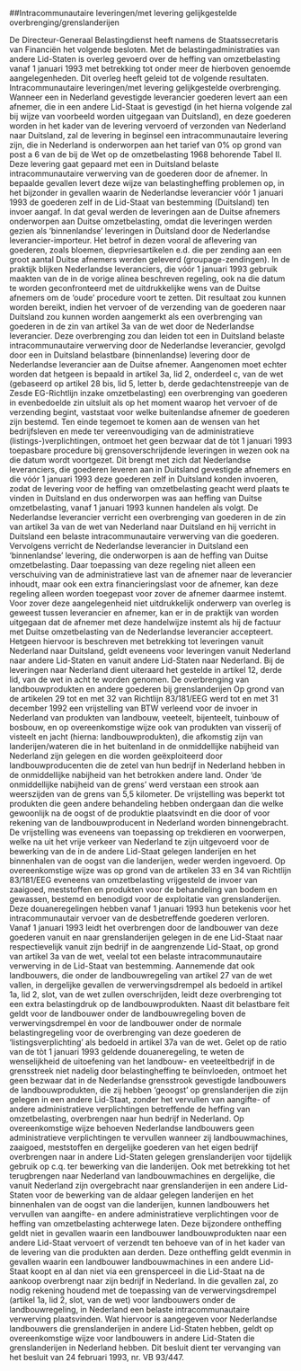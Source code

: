 <meta http-equiv='Content-Type' content='text/html; charset=utf-8' />

##Intracommunautaire leveringen/met levering gelijkgestelde overbrenging/grenslanderijen

De Directeur-Generaal Belastingdienst heeft namens de Staatssecretaris van Financiën het volgende besloten.     Met de belastingadministraties van andere Lid-Staten is overleg gevoerd over de heffing van omzetbelasting vanaf 1 januari 1993 met betrekking tot onder meer de hierboven genoemde aangelegenheden. Dit overleg heeft geleid tot de volgende resultaten. Intracommunautaire leveringen/met levering gelijkgestelde overbrenging. Wanneer een in Nederland gevestigde leverancier goederen levert aan een afnemer, die in een andere Lid-Staat is gevestigd (in het hierna volgende zal bij wijze van voorbeeld worden uitgegaan van Duitsland), en deze goederen worden in het kader van de levering vervoerd of verzonden van Nederland naar Duitsland, zal de levering in beginsel een intracommunautaire levering zijn, die in Nederland is onderworpen aan het tarief van 0% op grond van post a 6 van de bij de Wet op de omzetbelasting 1968 behorende Tabel II. Deze levering gaat gepaard met een in Duitsland belaste intracommunautaire verwerving van de goederen door de afnemer. In bepaalde gevallen levert deze wijze van belastingheffing problemen op, in het bijzonder in gevallen waarin de Nederlandse leverancier vóór 1 januari 1993 de goederen zelf in de Lid-Staat van bestemming (Duitsland) ten invoer aangaf. In dat geval werden de leveringen aan de Duitse afnemers onderworpen aan Duitse omzetbelasting, omdat die leveringen werden gezien als ‘binnenlandse’ leveringen in Duitsland door de Nederlandse leverancier-importeur. Het betrof in dezen vooral de aflevering van goederen, zoals bloemen, diepvriesartikelen e.d. die per zending aan een groot aantal Duitse afnemers werden geleverd (groupage-zendingen). In de praktijk blijken Nederlandse leveranciers, die vóór 1 januari 1993 gebruik maakten van de in de vorige alinea beschreven regeling, ook na die datum te worden geconfronteerd met de uitdrukkelijke wens van de Duitse afnemers om de ‘oude’ procedure voort te zetten. Dit resultaat zou kunnen worden bereikt, indien het vervoer of de verzending van de goederen naar Duitsland zou kunnen worden aangemerkt als een overbrenging van goederen in de zin van artikel 3a van de wet door de Nederlandse leverancier. Deze overbrenging zou dan leiden tot een in Duitsland belaste intracommunautaire verwerving door de Nederlandse leverancier, gevolgd door een in Duitsland belastbare (binnenlandse) levering door de Nederlandse leverancier aan de Duitse afnemer. Aangenomen moet echter worden dat hetgeen is bepaald in artikel 3a, lid 2, onderdeel c, van de wet (gebaseerd op artikel 28 bis, lid 5, letter b, derde gedachtenstreepje van de Zesde EG-Richtlijn inzake omzetbelasting) een overbrenging van goederen in evenbedoelde zin uitsluit als op het moment waarop het vervoer of de verzending begint, vaststaat voor welke buitenlandse afnemer de goederen zijn bestemd. Ten einde tegemoet te komen aan de wensen van het bedrijfsleven en mede ter vereenvoudiging van de administratieve (listings-)verplichtingen, ontmoet het geen bezwaar dat de tòt 1 januari 1993 toepasbare procedure bij grensoverschrijdende leveringen in wezen ook na die datum wordt voortgezet. Dit brengt met zich dat Nederlandse leveranciers, die goederen leveren aan in Duitsland gevestigde afnemers en die vóór 1 januari 1993 deze goederen zelf in Duitsland konden invoeren, zodat de levering voor de heffing van omzetbelasting geacht werd plaats te vinden in Duitsland en dus onderworpen was aan heffing van Duitse omzetbelasting, vanaf 1 januari 1993 kunnen handelen als volgt. De Nederlandse leverancier verricht een overbrenging van goederen in de zin van artikel 3a van de wet van Nederland naar Duitsland en hij verricht in Duitsland een belaste intracommunautaire verwerving van die goederen. Vervolgens verricht de Nederlandse leverancier in Duitsland een ‘binnenlandse’ levering, die onderworpen is aan de heffing van Duitse omzetbelasting. Daar toepassing van deze regeling niet alleen een verschuiving van de administratieve last van de afnemer naar de leverancier inhoudt, maar ook een extra financieringslast voor de afnemer, kan deze regeling alleen worden toegepast voor zover de afnemer daarmee instemt. Voor zover deze aangelegenheid niet uitdrukkelijk onderwerp van overleg is geweest tussen leverancier en afnemer, kan er in de praktijk van worden uitgegaan dat de afnemer met deze handelwijze instemt als hij de factuur met Duitse omzetbelasting van de Nederlandse leverancier accepteert. Hetgeen hiervoor is beschreven met betrekking tot leveringen vanuit Nederland naar Duitsland, geldt eveneens voor leveringen vanuit Nederland naar andere Lid-Staten en vanuit andere Lid-Staten naar Nederland. Bij de leveringen naar Nederland dient uiteraard het gestelde in artikel 12, derde lid, van de wet in acht te worden genomen. De overbrenging van landbouwprodukten en andere goederen bij grenslanderijen Op grond van de artikelen 29 tot en met 32 van Richtlijn 83/181/EEG werd tot en met 31 december 1992 een vrijstelling van BTW verleend voor de invoer in Nederland van produkten van landbouw, veeteelt, bijenteelt, tuinbouw of bosbouw, en op overeenkomstige wijze ook van produkten van visserij of visteelt en jacht (hierna: landbouwprodukten), die afkomstig zijn van landerijen/wateren die in het buitenland in de onmiddellijke nabijheid van Nederland zijn gelegen en die worden geëxploiteerd door landbouwproducenten die de zetel van hun bedrijf in Nederland hebben in de onmiddellijke nabijheid van het betrokken andere land. Onder ‘de onmiddellijke nabijheid van de grens’ werd verstaan een strook aan weerszijden van de grens van 5,5 kilometer. De vrijstelling was beperkt tot produkten die geen andere behandeling hebben ondergaan dan die welke gewoonlijk na de oogst of de produktie plaatsvindt en die door of voor rekening van de landbouwproducent in Nederland worden binnengebracht. De vrijstelling was eveneens van toepassing op trekdieren en voorwerpen, welke na uit het vrije verkeer van Nederland te zijn uitgevoerd voor de bewerking van de in de andere Lid-Staat gelegen landerijen en het binnenhalen van de oogst van die landerijen, weder werden ingevoerd. Op overeenkomstige wijze was op grond van de artikelen 33 en 34 van Richtlijn 83/181/EEG eveneens van omzetbelasting vrijgesteld de invoer van zaaigoed, meststoffen en produkten voor de behandeling van bodem en gewassen, bestemd en benodigd voor de exploitatie van grenslanderijen. Deze douaneregelingen hebben vanaf 1 januari 1993 hun betekenis voor het intracommunautair vervoer van de desbetreffende goederen verloren. Vanaf 1 januari 1993 leidt het overbrengen door de landbouwer van deze goederen vanuit en naar grenslanderijen gelegen in de ene Lid-Staat naar respectievelijk vanuit zijn bedrijf in de aangrenzende Lid-Staat, op grond van artikel 3a van de wet, veelal tot een belaste intracommunautaire verwerving in de Lid-Staat van bestemming. Aannemende dat ook landbouwers, die onder de landbouwregeling van artikel 27 van de wet vallen, in dergelijke gevallen de verwervingsdrempel als bedoeld in artikel 1a, lid 2, slot, van de wet zullen overschrijden, leidt deze overbrenging tot een extra belastingdruk op de landbouwprodukten. Naast dit belastbare feit geldt voor de landbouwer onder de landbouwregeling boven de verwervingsdrempel èn voor de landbouwer onder de normale belastingregeling voor de overbrenging van deze goederen de ‘listingsverplichting’ als bedoeld in artikel 37a van de wet. Gelet op de ratio van de tòt 1 januari 1993 geldende douaneregeling, te weten de wenselijkheid de uitoefening van het landbouw- en veeteeltbedrijf in de grensstreek niet nadelig door belastingheffing te beïnvloeden, ontmoet het geen bezwaar dat in de Nederlandse grensstrook gevestigde landbouwers de landbouwprodukten, die zij hebben ‘geoogst’ op grenslanderijen die zijn gelegen in een andere Lid-Staat, zonder het vervullen van aangifte- of andere administratieve verplichtingen betreffende de heffing van omzetbelasting, overbrengen naar hun bedrijf in Nederland. Op overeenkomstige wijze behoeven Nederlandse landbouwers geen administratieve verplichtingen te vervullen wanneer zij landbouwmachines, zaaigoed, meststoffen en dergelijke goederen van het eigen bedrijf overbrengen naar in andere Lid-Staten gelegen grenslanderijen voor tijdelijk gebruik op c.q. ter bewerking van die landerijen. Ook met betrekking tot het terugbrengen naar Nederland van landbouwmachines en dergelijke, die vanuit Nederland zijn overgebracht naar grenslanderijen in een andere Lid-Staten voor de bewerking van de aldaar gelegen landerijen en het binnenhalen van de oogst van die landerijen, kunnen landbouwers het vervullen van aangifte- en andere administratieve verplichtingen voor de heffing van omzetbelasting achterwege laten. Deze bijzondere ontheffing geldt niet in gevallen waarin een landbouwer landbouwprodukten naar een andere Lid-Staat vervoert of verzendt ten behoeve van of in het kader van de levering van die produkten aan derden. Deze ontheffing geldt evenmin in gevallen waarin een landbouwer landbouwmachines in een andere Lid-Staat koopt en al dan niet via een grensperceel in die Lid-Staat na de aankoop overbrengt naar zijn bedrijf in Nederland. In die gevallen zal, zo nodig rekening houdend met de toepassing van de verwervingsdrempel (artikel 1a, lid 2, slot, van de wet) voor landbouwers onder de landbouwregeling, in Nederland een belaste intracommunautaire verwerving plaatsvinden. Wat hiervoor is aangegeven voor Nederlandse landbouwers die grenslanderijen in andere Lid-Staten hebben, geldt op overeenkomstige wijze voor landbouwers in andere Lid-Staten die grenslanderijen in Nederland hebben. Dit besluit dient ter vervanging van het besluit van 24 februari 1993, nr. VB 93/447.    
